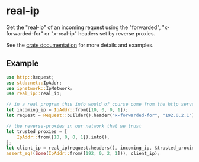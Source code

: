 # real-ip

Get the "real-ip" of an incoming request using the "forwarded", "x-forwarded-for" or "x-real-ip" headers set by reverse proxies.

See the [crate documentation](https://docs.rs/real-ip) for more details and examples.

## Example

```rust
use http::Request;
use std::net::IpAddr;
use ipnetwork::IpNetwork;
use real_ip::real_ip;

// in a real program this info would of course come from the http server
let incoming_ip = IpAddr::from([10, 0, 0, 1]);
let request = Request::builder().header("x-forwarded-for", "192.0.2.1").body(()).unwrap();

// the reverse-proxies in our network that we trust
let trusted_proxies = [
    IpAddr::from([10, 0, 0, 1]).into(),
];
let client_ip = real_ip(request.headers(), incoming_ip, &trusted_proxies);
assert_eq!(Some(IpAddr::from([192, 0, 2, 1])), client_ip);
```
